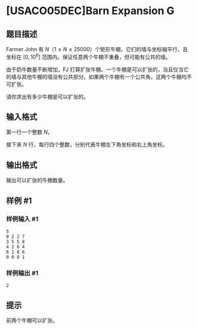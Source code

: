 # [USACO05DEC]Barn Expansion G

## 题目描述

Farmer John 有 $N$（$1 \leq N \leq 25000$）个矩形牛棚，它们的墙与坐标轴平行，且坐标在 $[0,10^6]$ 范围内。保证任意两个牛棚不重叠，但可能有公共的墙。

由于奶牛数量不断增加，FJ 打算扩张牛棚。一个牛棚是可以扩张的，当且仅当它的墙与其他牛棚的墙没有公共部分。如果两个牛棚有一个公共角，这两个牛棚均不可扩张。

请你求出有多少牛棚是可以扩张的。

## 输入格式

第一行一个整数 $N$。

接下来 $N$ 行，每行四个整数，分别代表牛棚左下角坐标和右上角坐标。

## 输出格式

输出可以扩张的牛棚数量。

## 样例 #1

### 样例输入 #1
```
5
0 2 2 7
3 5 5 8
4 2 6 4
6 1 8 6
0 0 8 1
```

### 样例输出 #1

```
2
```

## 提示

前两个牛棚可以扩张。
